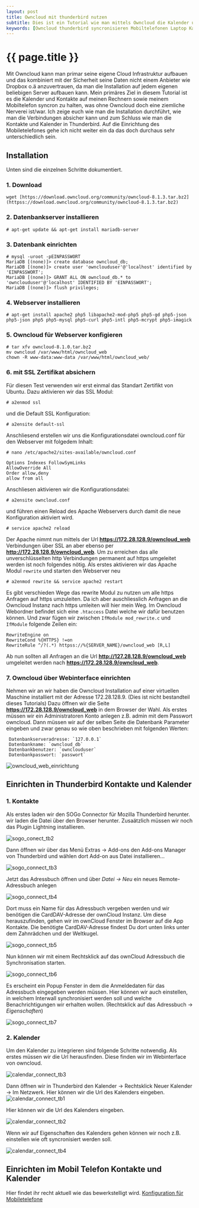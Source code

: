 ```yaml
---
layout: post
title: Owncloud mit thunderbird nutzen
subtitle: Dies ist ein Tutorial wie man mittels Owncloud die Kalender und Kontakte zwischen Rechnern und Mobiltelefonen syncronisieren kann.
keywords: [Owncloud thunderbird syncronisieren Mobiltelefonen Laptop Kalender Kontakte]
---
```

# {{ page.title }}

Mit Owncloud kann man primar seine eigene Cloud Infrastruktur aufbauen und das kombiniert mit der Sicherheit seine Daten nicht einem Anbieter wie Dropbox o.ä anzuvertrauen, da man die Installation auf jedem eigenen beliebigen Server aufbauen kann. Mein primäres Ziel in diesem Tutorial ist es die Kalender und Kontakte auf meinen Rechnern sowie meinem Mobiltelefon syncron zu halten, was ohne Owncloud doch eine ziemliche Nerverei ist/war. Ich zeige euch wie man die Installation durchführt, wie man die Verbindungen absicher kann und zum Schluss wie man die Kontakte und Kalender in Thunderbird. Auf die Einrichtung des Mobiletelefones gehe ich nicht weiter ein da das doch durchaus sehr unterschiedlich sein.

## Installation

Unten sind die einzelnen Schritte dokumentiert.

### 1\. Download

```
wget [https://download.owncloud.org/community/owncloud-8.1.3.tar.bz2](httpss://download.owncloud.org/community/owncloud-8.1.3.tar.bz2)
```

### 2\. Datenbankserver installieren

```
# apt-get update && apt-get install mariadb-server
```

### 3\. Datenbank einrichten

```
# mysql -uroot -pEINPASSWORT
MariaDB [(none)]> create database owncloud_db;
MariaDB [(none)]> create user 'ownclouduser'@'localhost' identified by 'EINPASSWORT';
MariaDB [(none)]> GRANT ALL ON owncloud_db.* to 'ownclouduser'@'localhost' IDENTIFIED BY 'EINPASSWORT';
MariaDB [(none)]> flush privileges;
```

### 4\. Webserver installieren

```
# apt-get install apache2 php5 libapache2-mod-php5 php5-gd php5-json php5-json php5 php5-mysql php5-curl php5-intl php5-mcrypt php5-imagick
```

### 5\. Owncloud für Webserver konfigieren

```
# tar xfv owncloud-8.1.0.tar.bz2
mv owncloud /var/www/html/owncloud_web
chown -R www-data:www-data /var/www/html/owncloud_web/
```

### 6\. mit SSL Zertifikat absichern

Für diesen Test verwenden wir erst einmal das Standart Zertifikt von Ubuntu. Dazu aktivieren wir das SSL Modul:

```
# a2enmod ssl
```

und die Default SSL Konfiguration:

```
# a2ensite default-ssl
```

Anschliesend erstellen wir uns die Konfigurationsdatei owncloud.conf für den Webserver mit folgedem Inhalt:

```
# nano /etc/apache2/sites-available/owncloud.conf
```

```
Options Indexes FollowSymLinks
AllowOverride All
Order allow,deny
allow from all
```

Anschliesen aktivieren wir die Konfigurationsdatei:

```
# a2ensite owncloud.conf
```

und führen einen Reload des Apache Webservers durch damit die neue Konfiguration aktiviert wird.

```
# service apache2 reload
```

Der Apache nimmt nun mittels der Url **https://172.28.128.9/owncloud_web** Verbindungen über SSL an aber ebenso per **http://172.28.128.9/owncloud_web**. Um zu erreichen das alle unverschlüsselten http Verbindungen permanent auf https umgeleitet werden ist noch folgendes nötig. Als erstes aktivieren wir das Apache Modul `rewrite` und starten den Webserver neu

```
# a2enmod rewrite && service apache2 restart
```

Es gibt verschieden Wege das rewrite Modul zu nutzen um alle https Anfragen auf https umzuleiten. Da ich aber auschliesslich Anfragen an die Owncloud Instanz nach https umleiten will hier mein Weg. Im Owncloud Webordner befindet sich eine `.htaccess` Datei welche wir dafür benutzen können. Und zwar fügen wir zwischen `IfModule mod_rewrite.c` und `IfModule` folgende Zeilen ein:

```
RewriteEngine on
RewriteCond %{HTTPS} !=on
RewriteRule ^/?(.*) httpss://%{SERVER_NAME}/owncloud_web [R,L]
```

Ab nun sollten all Anfragen an die Url **http://127.28.128.9/owncloud_web** umgeleitet werden nach **https://172.28.128.9/owncloud_web**.

### 7\. Owncloud über Webinterface einrichten

Nehmen wir an wir haben die Owncloud Installation auf einer virtuellen Maschine installiert mit der Adresse 172.28.128.9. (Dies ist nicht bestandteil dieses Tutorials) Dazu öffnen wir die Seite **https://172.28.128.9/owncloud_web** in dem Browser der Wahl. Als erstes müssen wir ein Administratoren Konto anlegen z.B. admin mit dem Passwort owncloud. Dann müssen wir auf der selben Seite die Datenbank Parameter eingeben und zwar genau so wie oben beschrieben mit folgenden Werten:

```
 Datenbankserveradresse: `127.0.0.1`
 Datenbankname: `owncloud_db`
 Datenbankbenutzer: `ownclouduser`
 Datenbankpasswort: `passwort`
```

![owncloud_web_einrichtung](https://www.elastic2ls.com/wp-content/uploads/2015/07/owncloud_web_einrichtung-300x222.png)

## Einrichten in Thunderbird Kontakte und Kalender

### 1\. Kontakte

Als erstes laden wir den SOGo Connector für Mozilla Thunderbird herunter. wir laden die Datei über den Browser herunter. Zusaätzlich müssen wir noch das Plugin Lightning installieren.

![sogo_conect_tb2](https://www.elastic2ls.com/wp-content/uploads/2015/07/sogo_conect_tb2-300x218.png)

Dann öffnen wir über das Menü Extras -> Add-ons den Add-ons Manager von Thunderbird und wählen dort Add-on aus Datei installieren…

![sogo_connect_tb3](https://www.elastic2ls.com/wp-content/uploads/2015/07/sogo_connect_tb3-300x49.png)

Jetzt das Adressbuch öffnen und über _Datei -> Neu_ ein neues Remote-Adressbuch anlegen

![sogo_connect_tb4](https://www.elastic2ls.com/wp-content/uploads/2015/07/sogo_connect_tb4-300x147.png)

Dort muss ein Name für das Adressbuch vergeben werden und wir benötigen die CardDAV-Adresse der ownCloud Instanz. Um diese herauszufinden, gehen wir im ownCloud Fenster im Browser auf die App Kontakte. Die benötigte CardDAV-Adresse findest Du dort unten links unter dem Zahnrädchen und der Weltkugel.

![sogo_connect_tb5](https://www.elastic2ls.com/wp-content/uploads/2015/07/sogo_connect_tb5.png)

Nun können wir mit einem Rechtsklick auf das ownCloud Adressbuch die Synchronisation starten.

![sogo_connect_tb6](https://www.elastic2ls.com/wp-content/uploads/2015/07/sogo_connect_tb6-300x164.png)

Es erscheint ein Popup Fenster in dem die Anmeldedaten für das Adressbuch eingegeben werden müssen. Hier können wir auch einstellen, in welchem Interwall synchronisiert werden soll und welche Benachrichtigungen wir erhalten wollen. (Rechtsklick auf das Adressbuch -> _Eigenschaften_)

![sogo_connect_tb7](https://www.elastic2ls.com/wp-content/uploads/2015/07/sogo_connect_tb7-300x167.png)

### 2\. Kalender

Um den Kalender zu integrieren sind folgende Schritte notwendig. Als erstes müssen wir die Url herausfinden. Diese finden wir im Webinterface von owncloud.

![calendar_connect_tb3](https://www.elastic2ls.com/wp-content/uploads/2015/07/calendar_connect_tb3.png)

Dann öffnen wir in Thunderbird den Kalender -> Rechtsklick Neuer Kalender -> Im Netzwerk. Hier können wir die Url des Kalenders eingeben. ![calendar_connect_tb1](https://www.elastic2ls.com/wp-content/uploads/2015/07/calendar_connect_tb1-300x223.png)

Hier können wir die Url des Kalenders eingeben.

![calendar_connect_tb2](https://www.elastic2ls.com/wp-content/uploads/2015/07/calendar_connect_tb2-300x219.png)

Wenn wir auf Eigenschaften des Kalenders gehen können wir noch z.B. einstellen wie oft syncronisiert werden soll.

![calendar_connect_tb4](https://www.elastic2ls.com/wp-content/uploads/2015/07/calendar_connect_tb4-300x179.png)

## Einrichten im Mobil Telefon Kontakte und Kalender

Hier findet ihr recht aktuell wie das bewerkstelligt wird. [Konfiguration für Mobiletelefone](https://www.connect.de/ratgeber/konfiguration-caldav-und-carddav-1540275.html) 
